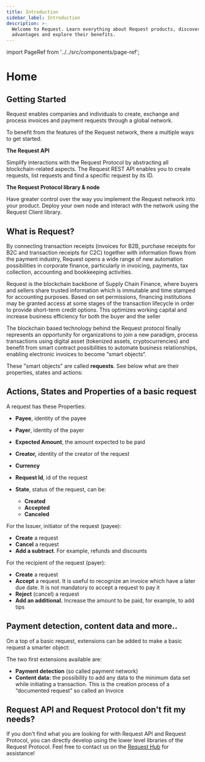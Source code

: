 ```yaml
---
title: Introduction
sidebar_label: Introduction
description: >-
  Welcome to Request. Learn everything about Request products, discover their
  advantages and explore their benefits.
---
```


import PageRef from '../../src/components/page-ref';

# Home

## Getting Started

Request enables companies and individuals to create, exchange and process invoices and payment requests through a global network.

To benefit from the features of the Request network, there a multiple ways to get started.

**The Request API**

Simplify interactions with the Request Protocol by abstracting all blockchain-related aspects. The Request REST API enables you to create requests, list requests and find a specific request by its ID.

<PageRef title="Getting started with the API" path="request-api/getting-started-with-request-api.md"/>

**The Request Protocol library & node**

Have greater control over the way you implement the Request network into your product. Deploy your own node and interact with the network using the Request Client library.

<PageRef title="Getting started with the Request Client" path="request-protocol/getting-started/introduction"/>

## What is Request?

By connecting transaction receipts \(invoices for B2B, purchase receipts for B2C and transaction receipts for C2C\) together with information flows from the payment industry, Request opens a wide range of new automation possibilities in corporate finance, particularly in invoicing, payments, tax collection, accounting and bookkeeping activities.

Request is the blockchain backbone of Supply Chain Finance, where buyers and sellers share trusted information which is immutable and time stamped for accounting purposes. Based on set permissions, financing institutions may be granted access at some stages of the transaction lifecycle in order to provide short-term credit options. This optimizes working capital and increase business efficiency for both the buyer and the seller

The blockchain based technology behind the Request protocol finally represents an opportunity for organizations to join a new paradigm, process transactions using digital asset \(tokenized assets, cryptocurrencies\) and benefit from smart contract possibilities to automate business relationships, enabling electronic invoices to become “smart objects“.

These "smart objects" are called **requests**. See below what are their properties, states and actions:

## Actions, States and Properties of a basic request <a id="actions-states-and-properties-of-a-request"></a>

A request has these Properties:

- **Payee**, identity of the payee
- **Payer**, identity of the payer
- **Expected Amount**, the amount expected to be paid
- **Creator,** identity of the creator of the request
- **Currency**
- **Request Id**, id of the request
- **State**, status of the request, can be:

  - **Created**
  - **Accepted**
  - **Canceled**

For the Issuer, initiator of the request \(payee\):

- **Create** a request
- **Cancel** a request
- **Add a subtract**. For example, refunds and discounts

For the recipient of the request \(payer\):

- **Create** a request
- **Accept** a request. It is useful to recognize an invoice which have a later due date. It is not mandatory to accept a request to pay it
- **Reject** \(cancel\) a request
- **Add an additional.** Increase the amount to be paid, for example, to add tips

## Payment detection, content data and more..

On a top of a basic request, extensions can be added to make a basic request a smarter object:

The two first extensions available are:

- **Payment detection** \(so called payment network\)
- **Content data:** the possibility to add any data to the minimum data set while initiating a transaction. This is the creation process of a “documented request” so called an Invoice

## Request API and Request Protocol don't fit my needs?

If you don't find what you are looking for with Request API and Request Protocol, you can directly develop using the lower level libraries of the Request Protocol. Feel free to contact us on the [Request Hub](https://requesthub.slack.com/join/shared_invite/enQtMjkwNDQwMzUwMjI3LWNlYTlmODViMmE3MzY0MWFiMTUzYmNiMWEyZmNiNWZhMjM3MTEzN2JkZTMxN2FhN2NmODFkNmU5MDBmOTUwMjA) for assistance!
